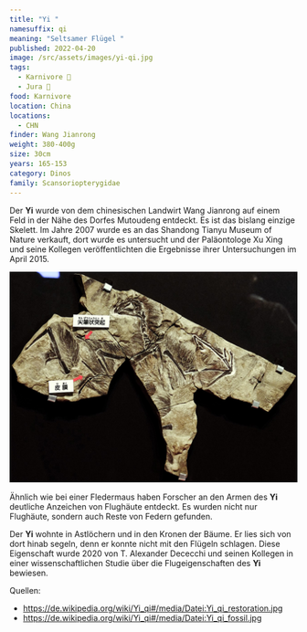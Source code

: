```yaml
---
title: "Yi "
namesuffix: qi
meaning: "Seltsamer Flügel "
published: 2022-04-20
image: /src/assets/images/yi-qi.jpg
tags:
  - Karnivore 🥩
  - Jura 🦴
food: Karnivore
location: China
locations:
  - CHN
finder: Wang Jianrong
weight: 380-400g
size: 30cm
years: 165-153
category: Dinos
family: Scansoriopterygidae
---
```

Der **Yi** wurde von dem chinesischen Landwirt Wang Jianrong auf einem Feld in der Nähe des Dorfes Mutoudeng entdeckt. Es ist das bislang einzige Skelett. Im Jahre 2007 wurde es an das Shandong Tianyu Museum of Nature verkauft, dort wurde es untersucht und der Paläontologe Xu Xing und seine Kollegen veröffentlichten die Ergebnisse ihrer Untersuchungen im April 2015.

![Yi Skelett](/src/assets/images/yi-skelett.jpg)

Ähnlich wie bei einer Fledermaus haben Forscher an den Armen des **Yi** deutliche Anzeichen von Flughäute entdeckt. Es wurden nicht nur Flughäute, sondern auch Reste von Federn gefunden.

Der **Yi** wohnte in Astlöchern und in den Kronen der Bäume. Er lies sich von dort hinab segeln, denn er konnte nicht mit den Flügeln schlagen. Diese Eigenschaft wurde 2020 von T. Alexander Dececchi und seinen Kollegen in einer wissenschaftlichen Studie über die Flugeigenschaften des **Yi** bewiesen.

Quellen:

* <https://de.wikipedia.org/wiki/Yi_qi#/media/Datei:Yi_qi_restoration.jpg>
* <https://de.wikipedia.org/wiki/Yi_qi#/media/Datei:Yi_qi_fossil.jpg>
